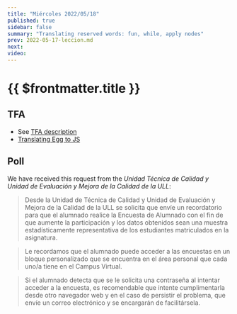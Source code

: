 ```yaml
---
title: "Miércoles 2022/05/18"
published: true
sidebar: false
summary: "Translating reserved words: fun, while, apply nodes"
prev: 2022-05-17-leccion.md
next:
video: 
---
```


# {{ $frontmatter.title }}

  
## TFA

* See [TFA description](/practicas/tfa.html)
* [Translating Egg to JS](/temas/translation/egg-2-js/)

## Poll


We have received this request from the *Unidad Técnica de Calidad y Unidad de Evaluación y Mejora de la Calidad de la ULL*:

> Desde la Unidad de Técnica de Calidad y Unidad de Evaluación y Mejora de la Calidad de la ULL se solicita que envíe un recordatorio para que el alumnado realice la Encuesta de Alumnado con el fin de que aumente la participación y los datos obtenidos sean una muestra estadísticamente representativa de los estudiantes matriculados en la asignatura.

> Le recordamos que el alumnado puede acceder a las encuestas en un bloque personalizado que se encuentra en el área personal que cada uno/a tiene en el Campus Virtual.

> Si el alumnado detecta que se le solicita una contraseña al intentar acceder a la encuesta, es recomendable que intente cumplimentarla desde otro navegador web y en el caso de persistir el problema, que envíe un correo electrónico y se encargarán de facilitársela.


<!--
## Video

<youtube></youtube>
-->